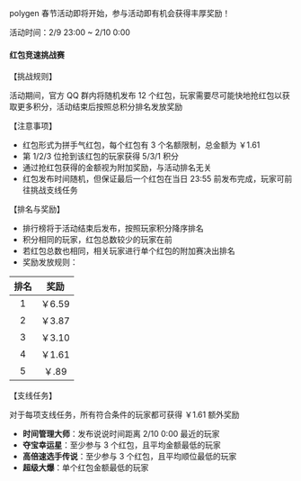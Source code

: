 polygen 春节活动即将开始，参与活动即有机会获得丰厚奖励！

活动时间：2/9 23:00 ~ 2/10 0:00

#### 红包竞速挑战赛

【挑战规则】

活动期间，官方 QQ 群内将随机发布 12 个红包，玩家需要尽可能快地抢红包以获取更多积分，活动结束后按照总积分排名发放奖励

【注意事项】

- 红包形式为拼手气红包，每个红包有 3 个名额限制，总金额为 ￥1.61
- 第 1/2/3 位抢到该红包的玩家获得 5/3/1 积分
- 通过抢红包获得的金额视为附加奖励，与活动排名无关
- 红包发布时间随机，但保证最后一个红包在当日 23:55 前发布完成，玩家可前往挑战支线任务

【排名与奖励】

- 排行榜将于活动结束后发布，按照玩家积分降序排名
- 积分相同的玩家，红包总数较少的玩家在前
- 若红包总数也相同，相关玩家进行单个红包的附加赛决出排名
- 奖励发放规则：

| 排名 |  奖励  |
| :--: | :----: |
|  1   | ￥6.59 |
|  2   | ￥3.87 |
|  3   | ￥3.10 |
|  4   | ￥1.61 |
|  5   | ￥.89  |

【支线任务】

对于每项支线任务，所有符合条件的玩家都可获得 ￥1.61 额外奖励

- **时间管理大师**：发布说说时间距离 2/10 0:00 最近的玩家
- **夺宝幸运星**：至少参与 3 个红包，且平均金额最低的玩家
- **高倍速选手传说**：至少参与 3 个红包，且平均顺位最低的玩家
- **超级大爆**：单个红包金额最低的玩家
